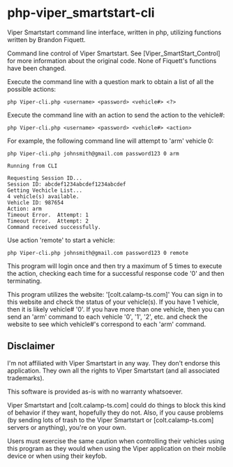 # php-viper_smartstart-cli
Viper Smartstart command line interface, written in php, utilizing functions written by Brandon Fiquett.

Command line control of Viper Smartstart.
See [Viper_SmartStart_Control] for more information about the original code.  None of Fiquett's functions have been changed.

Execute the command line with a question mark to obtain a list of all the possible actions:
```
php Viper-cli.php <username> <password> <vehicle#> <?> 
```
Execute the command line with an action to send the action to the vehicle#:
```
php Viper-cli.php <username> <password> <vehicle#> <action> 
```
For example, the following command line will attempt to 'arm' vehicle 0:
```
php Viper-cli.php johnsmith@gmail.com password123 0 arm 

Running from CLI

Requesting Session ID...
Session ID: abcdef1234abcdef1234abcdef
Getting Vechicle List...
4 vehicle(s) available. 
Vehicle ID: 987654 
Action: arm 
Timeout Error.  Attempt: 1
Timeout Error.  Attempt: 2
Command received successfully.
```
Use action 'remote' to start a vehicle:
```
php Viper-cli.php johnsmith@gmail.com password123 0 remote 
```
This program will login once and then try a maximum of 5 times to execute the action, checking each time for a successful response code '0' and then terminating.

This program utilizes the website:  '[colt.calamp-ts.com]'   You can sign in to this website and check the status of your vehicle(s).  If you have 1 vehicle, then it is likely vehicle# '0'.  If you have more than one vehicle, then you can send an 'arm' command to each vehicle '0', '1', '2', etc. and check the website to see which vehicle#'s correspond to each 'arm' command.

Disclaimer
----------
I'm not affiliated with Viper Smartstart in any way. They don't endorse this application. They own all the rights to Viper Smartstart (and all associated trademarks). 

This software is provided as-is with no warranty whatsoever. 

Viper Smartstart and [colt.calamp-ts.com] could do things to block this kind of behavior if they want, hopefully they do not. Also, if you cause problems (by sending lots of trash to the Viper Smartstart or [colt.calamp-ts.com] servers or anything), you're on your own.

Users must exercise the same caution when controlling their vehicles using this program as they would when using the Viper application on their mobile device or when using their keyfob.
